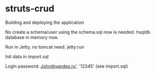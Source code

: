 struts-crud
===========

Building and deploying the application

  No create a schema/user using the schema.sql now is needed.
  hsqldb database in memory now.
  
  Run in Jetty, no tomcat need.
  jetty:run
  
  Init data in import.sql
  
  Login password:
  John@yandex.ru', '12345' (see import.sql)
